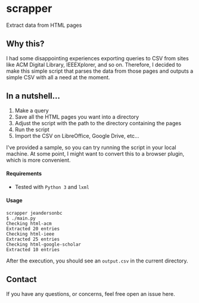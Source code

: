 # scrapper
Extract data from HTML pages

## Why this?
I had some disappointing experiences exporting queries to CSV from sites like ACM Digital Library, IEEEXplorer, and so on.
Therefore, I decided to make this simple script that parses the data from those pages and outputs a simple CSV with all a need at the moment.


## In a nutshell...

1. Make a query
2. Save all the HTML pages you want into a directory
3. Adjust the script with the path to the directory containing the pages
4. Run the script
5. Import the CSV on LibreOffice, Google Drive, etc...

I've provided a sample, so you can try running the script in your local machine.
At some point, I might want to convert this to a browser plugin, which is more convenient.

#### Requirements

* Tested with `Python 3` and `lxml`

#### Usage

```
scrapper jeandersonbc
$ ./main.py
Checking html-acm
Extracted 20 entries
Checking html-ieee
Extracted 25 entries
Checking html-google-scholar
Extracted 10 entries
```

After the execution, you should see an `output.csv` in the current directory.

## Contact

If you have any questions, or concerns, feel free open an issue here.
